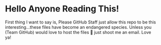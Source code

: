 # Hello Anyone Reading This!
First thing I want to say is, Please GitHub Staff just allow this repo to be this interesting...these files have become an endangered species. Unless you (Team GitHub) would love to host the files :thinking: just shoot me an email. Love ya!
